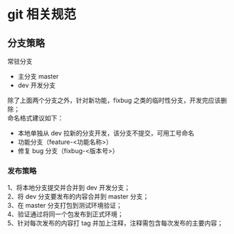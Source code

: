 # git 相关规范

## 分支策略

常驻分支

- 主分支 master
- dev 开发分支

除了上面两个分支之外，针对新功能，fixbug 之类的临时性分支，开发完应该删除；  
命名格式建议如下：

- 本地单独从 dev 拉新的分支开发，该分支不提交，可用工号命名
- 功能分支（feature-<功能名称>）
- 修复 bug 分支（fixbug-<版本号>）

### 发布策略

1、将本地分支提交并合并到 dev 开发分支；  
2、将 dev 分支要发布的内容合并到 master 分支；  
3、在 master 分支打包到测试环境验证；  
4、验证通过将同一个包发布到正式环境；  
5、针对每次发布的内容打 tag 并加上注释，注释需包含每次发布的主要内容；
